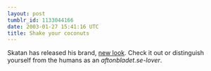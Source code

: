 ```yaml
---
layout: post
tumblr_id: 1133044166
date: 2003-01-27 15:41:16 UTC
title: Shake your coconuts
---
```


Skatan has released his brand, <a href="http://skatan.info/" target="_blank">new look</a>. Check it out or distinguish yourself from the humans as an <i>aftonbladet.se-lover</i>.
